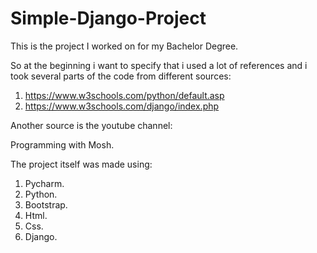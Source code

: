 # Simple-Django-Project
This is the project I worked on for my Bachelor Degree.

So at the beginning i want to specify that i used a lot of references and i took several parts of the code from different sources:

1) https://www.w3schools.com/python/default.asp
2) https://www.w3schools.com/django/index.php

Another source is the youtube channel:

Programming with Mosh.


The project itself was made using:

1) Pycharm.
2) Python.
3) Bootstrap.
4) Html.
5) Css.
6) Django.
